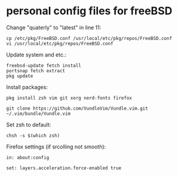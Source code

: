 # personal config files for freeBSD

Change "quaterly" to "latest" in line 11:

    cp /etc/pkg/FreeBSD.conf /usr/local/etc/pkg/repos/FreeBSD.conf
    vi /usr/local/etc/pkg/repos/FreeBSD.conf

Update system and etc.:

    freebsd-update fetch install
    portsnap fetch extract
    pkg update
    
Install packages:

    pkg install zsh vim git xorg nerd-fonts firefox
    
    git clone https://github.com/VundleVim/Vundle.vim.git ~/.vim/bundle/Vundle.vim 
    
Set zsh to default:
    
    chsh -s $(which zsh)





Firefox settings (if srcolling not smooth):

    in: about:config
  
    set: layers.acceleration.force-enabled true
